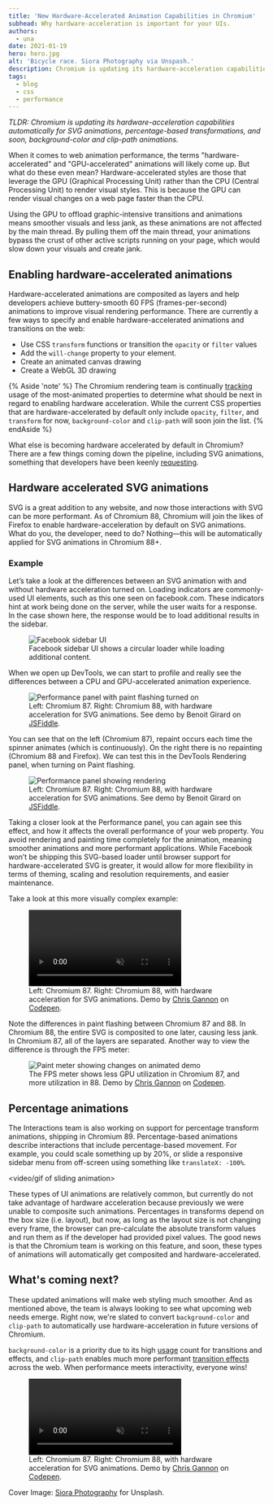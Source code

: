 ```yaml
---
title: 'New Hardware-Accelerated Animation Capabilities in Chromium'
subhead: Why hardware-acceleration is important for your UIs.
authors:
  - una
date: 2021-01-19
hero: hero.jpg
alt: 'Bicycle race. Siora Photography via Unspash.'
description: Chromium is updating its hardware-acceleration capabilities to SVG animations, percentage-based transformations, clip-path, background images, and more.
tags:
  - blog
  - css
  - performance
---
```


*TLDR: Chromium is updating its hardware-acceleration capabilities automatically
for SVG animations,
percentage-based transformations, and soon, background-color and clip-path animations.*

When it comes to web animation performance, the terms "hardware-accelerated" and "GPU-accelerated"
animations will likely come up. But what do these even mean? Hardware-accelerated styles are those
that leverage the GPU (Graphical Processing Unit) rather than the CPU (Central Processing Unit) to
render visual styles. This is because the GPU can render visual changes on a web page faster than
the CPU. 

Using the GPU to offload graphic-intensive transitions and animations means smoother visuals and
less jank, as these animations are not affected by the main thread. By pulling them off the main
thread, your animations bypass the crust of other active scripts running on your page, which would
slow down your visuals and create jank. 

## Enabling hardware-accelerated animations

Hardware-accelerated animations are composited as layers and help developers achieve buttery-smooth
60 FPS (frames-per-second) animations to improve visual rendering performance. There are currently a
few ways to specify and enable hardware-accelerated animations and transitions on the web:

- Use CSS `transform` functions or transition the `opacity` or `filter` values
- Add the `will-change` property to your element.
- Create an animated canvas drawing
- Create a WebGL 3D drawing

{% Aside 'note' %} The Chromium rendering team is continually
[tracking](https://chromestatus.com/metrics/css/animated)  usage of the most-animated properties to
determine what should be next in regard to enabling hardware acceleration. While the current CSS
properties that are hardware-accelerated by default only include `opacity`, `filter`, and
`transform` for now, `background-color` and `clip-path` will soon join the list. {% endAside %}

What else is becoming hardware accelerated by default in Chromium? There are a few things coming
down the pipeline, including SVG animations, something that developers have been keenly
[requesting](https://codepen.io/chrisgannon/full/WvJMXP).

## Hardware accelerated SVG animations

SVG is a great addition to any website, and now those interactions with SVG can be more performant.
As of Chromium 88, Chromium will join the likes of Firefox to enable hardware-acceleration by
default on SVG animations. What do you, the developer, need to do? Nothing—this will be
automatically applied for SVG animations in Chromium 88+.

### Example

Let’s take a look at the differences between an SVG animation with and without hardware acceleration turned on. Loading indicators are commonly-used UI elements, such as this one seen on facebook.com. These indicators hint at work being done on the server, while the user waits for a response. In the case shown here, the response would be to load additional results in the sidebar.

<figure class="w-figure">
  <img src="./fbsidebar.gif" alt="Facebook sidebar UI">
  <figcaption class="w-figcaption">Facebook sidebar UI shows a circular loader while loading additional content.</figcaption>
</figure>

When we open up DevTools, we can start to profile and really see the differences between a CPU and
GPU-accelerated animation experience.

<figure class="w-figure">
  <img src="./fbsidebar-perf.png" alt="Performance panel with paint flashing turned on">
  <figcaption class="w-figcaption">Left: Chromium 87. Right: Chromium 88, with hardware acceleration for SVG animations. See demo by Benoit Girard on <a href="https://jsfiddle.net/hydhaval/0pnot2sx/144/">JSFiddle</a>.</figcaption>
</figure>

You can see that on the left (Chromium 87), repaint occurs each time the spinner animates (which is
continuously). On the right there is no repainting (Chromium 88 and Firefox). We can test this in
the DevTools Rendering panel, when turning on Paint flashing.

<figure class="w-figure">
  <img src="./fbsidebar-perf2.png" alt="Performance panel showing rendering">
  <figcaption class="w-figcaption">Left: Chromium 87. Right: Chromium 88, with hardware acceleration for SVG animations. See demo by Benoit Girard on <a href="https://jsfiddle.net/hydhaval/0pnot2sx/144/">JSFiddle</a>.</figcaption>
</figure>

Taking a closer look at the Performance panel, you can again see this effect,
and how it affects the overall performance of your web property. You avoid
rendering and painting time completely for the animation, meaning smoother
animations and more performant applications. While Facebook won’t be shipping
this SVG-based loader until browser support for hardware-accelerated SVG is
greater, it would allow for more flexibility in terms of theming, scaling and
resolution requirements, and easier maintenance.

Take a look at this more visually complex example:

<figure class="w-figure">
  <video controls autoplay loop muted playsinline>
    <source src="https://storage.googleapis.com/web-dev-assets/hardware-accel-animations/Kapture%202021-01-08%20at%2012.30.38.mp4" type="video/mp4">
  </video>
  <figcaption class="w-figcaption">Left: Chromium 87. Right: Chromium 88, with hardware acceleration for SVG animations. Demo by <a href="">Chris Gannon</a> on <a href="https://codepen.io/chrisgannon/full/PzRWNO">Codepen</a>. </figcaption>
</figure>

Note the differences in paint flashing between Chromium 87 and 88. In Chromium 88, the entire SVG is
composited to one later, causing less jank. In Chromium 87, all of the layers are separated. Another
way to view the difference is through the FPS meter:

<figure class="w-figure">
  <img src="./gannon-ex.png" alt="Paint meter showing changes on animated demo">
  <figcaption class="w-figcaption">The FPS meter shows less GPU utilization in Chromium 87, and more utilization in 88. Demo by <a href="">Chris Gannon</a> on <a href="https://codepen.io/chrisgannon/full/PzRWNO">Codepen</a>. </figcaption>
</figure>

## Percentage animations

The Interactions team is also working on support for percentage transform animations, shipping in
Chromium 89. Percentage-based animations describe interactions that include percentage-based
movement. For example, you could scale something up by 20%, or slide a responsive sidebar menu from
off-screen using something like `translateX: -100%`. 

<video/gif of sliding animation>

These types of UI animations are relatively common, but currently do not take advantage of hardware
acceleration because previously we were unable to composite such animations. Percentages in
transforms depend on the box size (i.e. layout), but now, as long as the layout size is not changing
every frame, the browser can pre-calculate the absolute transform values and run them as if the
developer had provided pixel values. The good news is that the Chromium team is working on this
feature,  and soon, these types of animations will automatically get composited and
hardware-accelerated.

## What's coming next?

These updated animations will make web styling much smoother. And as mentioned above, the team is
always looking to see what upcoming web needs emerge. Right now, we're slated to convert
`background-color` and `clip-path` to automatically use hardware-acceleration in future versions of
Chromium.

`background-color` is a priority due to its high
[usage](https://chromestatus.com/metrics/css/timeline/animated/24) count for transitions and
effects, and `clip-path` enables much  more performant [transition
effects](https://transition.style/)  across the web. When performance meets interactivity, everyone
wins!

<figure class="w-figure">
  <video controls autoplay loop muted playsinline>
    <source src="https://storage.googleapis.com/web-dev-assets/hardware-accel-animations/Kapture%202021-01-07%20at%2017.55.00.mp4" type="video/mp4">
  </video>
  <figcaption class="w-figcaption">Left: Chromium 87. Right: Chromium 88, with hardware acceleration for SVG animations. Demo by <a href="">Chris Gannon</a> on <a href="https://codepen.io/chrisgannon/full/PzRWNO">Codepen</a>. </figcaption>
</figure>


Cover Image: [Siora Photography](https://unsplash.com/photos/DhoCVkssJjs) for Unsplash.
